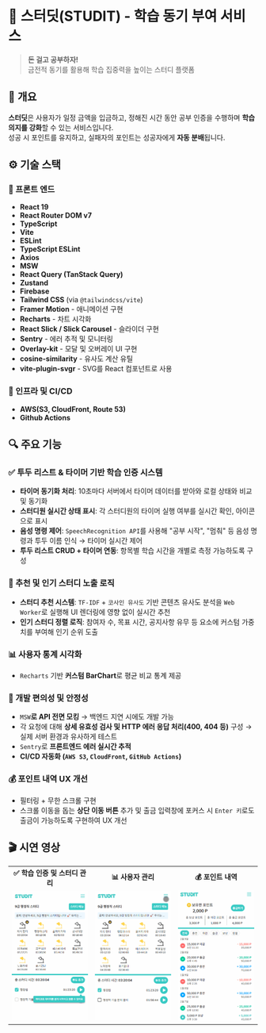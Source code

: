 # 🧠 스터딧(STUDIT) - 학습 동기 부여 서비스

> **돈 걸고 공부하자!**  
> 금전적 동기를 활용해 학습 집중력을 높이는 스터디 플랫폼

## 📌 개요

**스터딧**은 사용자가 일정 금액을 입금하고, 정해진 시간 동안 공부 인증을 수행하며 **학습 의지를 강화**할 수 있는 서비스입니다.  
성공 시 포인트를 유지하고, 실패자의 포인트는 성공자에게 **자동 분배**됩니다.

## ⚙️ 기술 스택

### 🧩 프론트 엔드
- **React 19**
- **React Router DOM v7**
- **TypeScript**
- **Vite**
- **ESLint**
- **TypeScript ESLint**
- **Axios**
- **MSW**
- **React Query (TanStack Query)**
- **Zustand**
- **Firebase**
- **Tailwind CSS** (via `@tailwindcss/vite`)
- **Framer Motion** - 애니메이션 구현
- **Recharts** - 차트 시각화
- **React Slick / Slick Carousel** - 슬라이더 구현
- **Sentry** - 에러 추적 및 모니터링
- **Overlay-kit** - 모달 및 오버레이 UI 구현
- **cosine-similarity** - 유사도 계산 유틸
- **vite-plugin-svgr** - SVG를 React 컴포넌트로 사용
  
### 🚀 인프라 및 CI/CD
- **AWS(S3, CloudFront, Route 53)**
- **Github Actions**

## 🔍 주요 기능

### ✅ 투두 리스트 & 타이머 기반 학습 인증 시스템
- **타이머 동기화 처리**: 10초마다 서버에서 타이머 데이터를 받아와 로컬 상태와 비교 및 동기화
- **스터디원 실시간 상태 표시**: 각 스터디원의 타이머 실행 여부를 실시간 확인, 아이콘으로 표시
- **음성 명령 제어**: `SpeechRecognition API`를 사용해 "공부 시작", "멈춰" 등 음성 명령과 투두 이름 인식 → 타이머 실시간 제어
- **투두 리스트 CRUD + 타이머 연동**: 항목별 학습 시간을 개별로 측정 가능하도록 구성

### 🌟 추천 및 인기 스터디 노출 로직
- **스터디 추천 시스템**: `TF-IDF` + `코사인 유사도` 기반 콘텐츠 유사도 분석을 `Web Worker`로 실행해 UI 렌더링에 영향 없이 실시간 추천
- **인기 스터디 정렬 로직**: 참여자 수, 목표 시간, 공지사항 유무 등 요소에 커스텀 가중치를 부여해 인기 순위 도출

### 📊 사용자 통계 시각화
- `Recharts` 기반 **커스텀 BarChart**로 평균 비교 통계 제공

### 🚀 개발 편의성 및 안정성
- `MSW`**로 API 전면 모킹** → 백엔드 지연 시에도 개발 가능
- 각 요청에 대해 **상세 유효성 검사 및 HTTP 에러 응답 처리(400, 404 등)** 구성 → 실제 서버 환경과 유사하게 테스트
- `Sentry`로 **프론트엔드 에러 실시간 추적**
- **CI/CD 자동화 (`AWS S3`, `CloudFront`, `GitHub Actions`)**

### 💰 포인트 내역 UX 개선
- 필터링 + 무한 스크롤 구현
- 스크롤 이동을 돕는 **상단 이동 버튼** 추가 및 출금 입력창에 포커스 시 `Enter 키`로도 출금이 가능하도록 구현하여 UX 개선

## 🎬 시연 영상

<table>
  <tr>
    <td align="center"><strong>✅ 학습 인증 및 스터디 관리</strong></td>
    <td align="center"><strong>📊 사용자 관리 </strong></td>
    <td align="center"><strong>💰 포인트 내역</strong></td>
  </tr>
  <tr>
    <td><img src="./public/gifs/studit-study-detail.gif" width="250"/></td>
    <td><img src="./public/gifs/studit-my-page.gif" width="250"/></td>
    <td><img src="./public/gifs/studit-point.gif" width="250"/></td>
  </tr>
</table>
